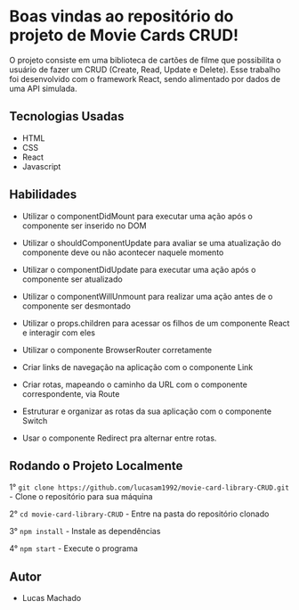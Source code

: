# Boas vindas ao repositório do projeto de Movie Cards CRUD!

O projeto consiste em uma biblioteca de cartões de filme que possibilita o usuário de fazer um CRUD (Create, Read, Update e Delete). Esse trabalho foi desenvolvido com o framework React, sendo alimentado por dados de uma API simulada.

## Tecnologias Usadas

- HTML
- CSS
- React
- Javascript

## Habilidades

- Utilizar o componentDidMount para executar uma ação após o componente ser inserido no DOM

- Utilizar o shouldComponentUpdate para avaliar se uma atualização do componente deve ou não acontecer naquele momento

- Utilizar o componentDidUpdate para executar uma ação após o componente ser atualizado

- Utilizar o componentWillUnmount para realizar uma ação antes de o componente ser desmontado

- Utilizar o props.children para acessar os filhos de um componente React e interagir com eles

- Utilizar o componente BrowserRouter corretamente

- Criar links de navegação na aplicação com o componente Link 

- Criar rotas, mapeando o caminho da URL com o componente correspondente, via Route 

- Estruturar e organizar as rotas da sua aplicação com o componente Switch 

- Usar o componente Redirect pra alternar entre rotas.

## Rodando o Projeto Localmente

1° `git clone https://github.com/lucasam1992/movie-card-library-CRUD.git` - Clone o repositório para sua máquina<br />

2° `cd movie-card-library-CRUD` - Entre na pasta do repositório clonado<br />

3° `npm install` - Instale as dependências<br />

4° `npm start` - Execute o programa<br />

## Autor

- Lucas Machado
